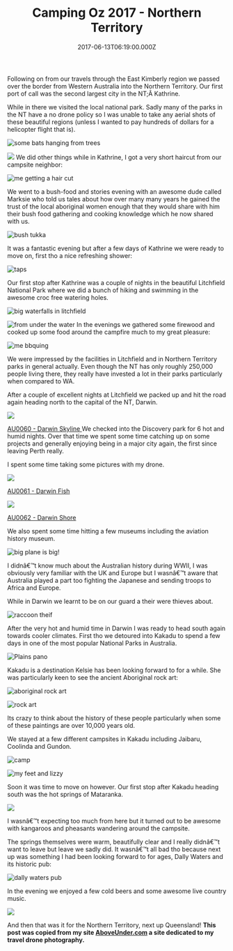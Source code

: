 ﻿---
coverImage: /images/fallback-post-header.png
date: '2017-06-13T06:19:00.000Z'
tags:
  - blog
  - drone
  - photo
  - travel
title: Camping Oz 2017 - Northern Territory
oldUrl: /above-under/camping-oz-2017-northern-territory
---

Following on from our travels through the East Kimberly region we passed over the border from Western Australia into the Northern Territory. Our first port of call was the second largest city in the NT;Â Kathrine.

<!-- more -->

While in there we visited the local national park. Sadly many of the parks in the NT have a no drone policy so I was unable to take any aerial shots of these beautiful regions (unless I wanted to pay hundreds of dollars for a helicopter flight that is).

![some bats hanging from trees](//cdn.shopify.com/s/files/1/1830/7597/files/IMG_9936_1024x1024.jpg?v=1497332641)

![](//cdn.shopify.com/s/files/1/1830/7597/files/IMG_9932_1024x1024.jpg?v=1497332776)
We did other things while in Kathrine, I got a very short haircut from our campsite neighbor:

![me getting a hair cut](//cdn.shopify.com/s/files/1/1830/7597/files/IMG_7555_1024x1024.jpg?v=1497332817)

We went to a bush-food and stories evening with an awesome dude called Marksie who told us tales about how over many many years he gained the trust of the local aboriginal women enough that they would share with him their bush food gathering and cooking knowledge which he now shared with us.

![bush tukka ](//cdn.shopify.com/s/files/1/1830/7597/files/IMG_7569_1024x1024.jpg?v=1497332884)

It was a fantastic evening but after a few days of Kathrine we were ready to move on, first tho a nice refreshing shower:

![taps](//cdn.shopify.com/s/files/1/1830/7597/files/IMG_7561_1024x1024.jpg?v=1497332914)

Our first stop after Kathrine was a couple of nights in the beautiful Litchfield National Park where we did a bunch of hiking and swimming in the awesome croc free watering holes.

![big waterfalls in litchfield](//cdn.shopify.com/s/files/1/1830/7597/files/IMG_9952_1024x1024.jpg?v=1497332948)

![from under the water](//cdn.shopify.com/s/files/1/1830/7597/files/YDXJ0408_1024x1024.jpg?v=1497332997)
In the evenings we gathered some firewood and cooked up some food around the campfire much to my great pleasure:

![me bbquing](//cdn.shopify.com/s/files/1/1830/7597/files/IMG_7580_1024x1024.jpg?v=1497333068)

We were impressed by the facilities in Litchfield and in Northern Territory parks in general actually. Even though the NT has only roughly 250,000 people living there, they really have invested a lot in their parks particularly when compared to WA.

After a couple of excellent nights at Litchfield we packed up and hit the road again heading north to the capital of the NT, Darwin.

![](//cdn.shopify.com/s/files/1/1830/7597/products/Darwin_Skyline_1024x1024.jpg?v=1497316115)

[AU0060 - Darwin Skyline
](https://aboveunder.com/products/au0060-darwin-skyline)
We checked into the Discovery park for 6 hot and humid nights. Over that time we spent some time catching up on some projects and generally enjoying being in a major city again, the first since leaving Perth really.

I spent some time taking some pictures with my drone.

![](//cdn.shopify.com/s/files/1/1830/7597/products/Darwin_Fish_1024x1024.jpg?v=1497316159)

[AU0061 - Darwin Fish](https://aboveunder.com/products/au0061-darwin-fish)

![](//cdn.shopify.com/s/files/1/1830/7597/products/Darwin_Shore_1024x1024.jpg?v=1497316241)

[AU0062 - Darwin Shore](https://aboveunder.com/products/au0062-darwin-shore)

We also spent some time hitting a few museums including the aviation history museum.

![big plane is big!](//cdn.shopify.com/s/files/1/1830/7597/files/IMG_7591_1024x1024.jpg?v=1497333305)

I didnâ€™t know much about the Australian history during WWII, I was obviously very familiar with the UK and Europe but I wasnâ€™t aware that Australia played a part too fighting the Japanese and sending troops to Africa and Europe.

While in Darwin we learnt to be on our guard a their were thieves about.

![raccoon theif](//cdn.shopify.com/s/files/1/1830/7597/files/IMG_7594_1024x1024.jpg?v=1497333336)

After the very hot and humid time in Darwin I was ready to head south again towards cooler climates. First tho we detoured into Kakadu to spend a few days in one of the most popular National Parks in Australia.

![Plains pano](//cdn.shopify.com/s/files/1/1830/7597/files/Kakadu-Plains-WEB_1024x1024.jpg?v=1497333511)

Kakadu is a destination Kelsie has been looking forward to for a while. She was particularly keen to see the ancient Aboriginal rock art:

![aboriginal rock art](//cdn.shopify.com/s/files/1/1830/7597/files/IMG_0021_1024x1024.jpg?v=1497334214)

![rock art](//cdn.shopify.com/s/files/1/1830/7597/files/IMG_0025_1024x1024.jpg?v=1497334264)

Its crazy to think about the history of these people particularly when some of these paintings are over 10,000 years old.

We stayed at a few different campsites in Kakadu including Jaibaru, Coolinda and Gundon.

![camp](//cdn.shopify.com/s/files/1/1830/7597/files/IMG_7623_1024x1024.jpg?v=1497334337)

![my feet and lizzy](//cdn.shopify.com/s/files/1/1830/7597/files/IMG_9973_1024x1024.jpg?v=1497334383)

Soon it was time to move on however. Our first stop after Kakadu heading south was the hot springs of Mataranka.

![](//cdn.shopify.com/s/files/1/1830/7597/files/Mataranka_Hotsprings_Pano_1024x1024.jpg?v=1497334434)

I wasnâ€™t expecting too much from here but it turned out to be awesome with kangaroos and pheasants wandering around the campsite.

The springs themselves were warm, beautifully clear and I really didnâ€™t want to leave but leave we sadly did. It wasnâ€™t all bad tho because next up was something I had been looking forward to for ages, Dally Waters and its historic pub:

![dally waters pub](//cdn.shopify.com/s/files/1/1830/7597/files/IMG_7634_1024x1024.jpg?v=1497334484)

In the evening we enjoyed a few cold beers and some awesome live country music.

![](//cdn.shopify.com/s/files/1/1830/7597/files/IMG_7633_1024x1024.jpg?v=1497334522)

And then that was it for the Northern Territory, next up Queensland!
**This post was copied from my site [AboveUnder.com](https://aboveunder.com) a site dedicated to my travel drone photography.**
